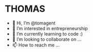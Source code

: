 # THOMAS

- 👋 Hi, I’m @tomagent
- 👀 I’m interested in entrepreneurship
- 🌱 I’m currently learning to code :)
- 💞️ I’m looking to collaborate on ...
- 📫 How to reach me ...

<!---
tomagent/tomagent is a ✨ special ✨ repository because its `README.md` (this file) appears on your GitHub profile.
You can click the Preview link to take a look at your changes.
--->
